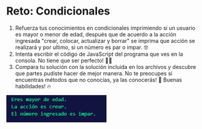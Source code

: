 # Reto: Condicionales

1. Refuerza tus conocimientos en condicionales imprimiendo si un usuario es mayor o menor de edad, después que de acuerdo a la acción ingresada "crear, colocar, actualizar y borrar" se imprima que acción se realizará y por ultimo, si un número es par o impar. 🤓
2. Intenta escribir el código de JavaScript del programa que ves en la consola. No tiene que ser perfecto! 🧑‍💻 
3. Compara tu solución con la solución incluida en los archivos y descubre que partes pudiste hacer de mejor manera. No te preocupes si encuentras métodos que no conocías, ya las conocerás! 🙌 Buenas habilidades! 🔥

![Imagen de consola](https://raw.githubusercontent.com/fernando-feijoo/Practicas-Academia-X/master/JavaScript/Reto-Condicionales/Consola-Condicionales.webp)
